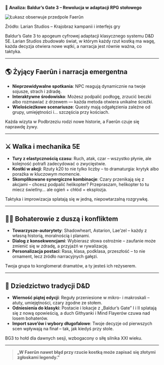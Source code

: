 🎲 **Analiza: Baldur’s Gate 3 – Rewolucja w adaptacji RPG stołowego**  



<img src="https://images.gog-statics.com/3ed742bb69a110007643c0ca14e3a488c6dc66a3a432e839654320a5a7400953_product_card_v2_mobile_slider_639.jpg" alt="Łukasz obserwuje przedpole Faerûn" />

Źródło: Larian Studios – Krajobraz kampanii i interfejs gry  

Baldur’s Gate 3 to apogeum cyfrowej adaptacji klasycznego systemu D&D 5E. Larian Studios zbudowało świat, w którym każdy rzut kostką ma wagę, każda decyzja otwiera nowe wątki, a narracja jest równie ważna, co taktyka.  

---

## 🌎 Żyjący Faerûn i narracja emergentna  
- **Nieprzewidywalne spotkania**: NPC reagują dynamicznie na twoje sojusze, strach i zdradę.  
- **Interaktywne środowisko**: Możesz podpalić podłogę, zrzucić beczki albo rozmawiać z drzewem — każda metoda otwiera unikalne ścieżki.  
- **Wielościeżkowe scenariusze**: Questy mają odgałęzienia zależne od grupy, umiejętności i… szczęścia przy kościach.  

Każda wizyta w Podbrzeziu rodzi nowe historie, a Faerûn czuje się naprawdę żywy.  

---

## ⚔️ Walka i mechanika 5E  
- **Tury z elastycznością czasu**: Ruch, atak, czar – wszystko płynie, ale kolejność potrafi zadecydować o zwycięstwie.  
- **Kostki w akcji**: Rzuty k20 to nie tylko liczby – to dramaturgia: krytyk albo porażka w kluczowym momencie.  
- **Skomplikowane synergiczne kombinacje**: Czary przenikają się z akcjami – chcesz podpalić helikopter? Przepraszam, helikopter to tu miecz świetlny… ale ogień + chłód = eksplozja.  

Taktyka i improwizacja splatają się w jedną, niepowtarzalną rozgrywkę.  

---

## 🧙‍♀️ Bohaterowie z duszą i konfliktem  
- **Towarzysze-autorytety**: Shadowheart, Astarion, Lae’zel – każdy z własną historią, moralnością i planami.  
- **Dialog z konsekwencjami**: Wybierasz słowa ostrożnie – zaufanie może zmienić się w zdradę, a przyjaźń w rywalizację.  
- **Personalizacja postaci**: Rasa, klasa, podklasa, przeszłość – to nie ornament, lecz źródło narracyjnych gałęzi.  

Twoja grupa to konglomerat dramatów, a ty jesteś ich reżyserem.  

---

## 🏰 Dziedzictwo tradycji D&D  
- **Wierność piątej edycji**: Reguły przeniesione w mikro- i makroskali – atuty, umiejętności, czary zgodne ze stołem.  
- **Odniesienia do klasyki**: Postacie i lokacje z „Baldur’s Gate” I i II splatają się z nową opowieścią, a duch Githyanki i Mind Flayerów czuwa nad losem bohaterów.  
- **Import save’ów i wybory długofalowe**: Twoje decyzje od pierwszych scen wpływają na finał – tak, jak kiedyś przy stole.  

BG3 to hołd dla dawnych sesji, wzbogacony o siłę silnika XXI wieku.  

---

> **„W Faerûn nawet błąd przy rzucie kostką może zapisać się złotymi zgłoskami legendy.”**
